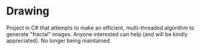 # Drawing
Project in C# that attempts to make an efficient, multi-threaded algorithm to generate "fractal" images. Anyone interested can help (and will be kindly appreciated).
No longer being maintained.
